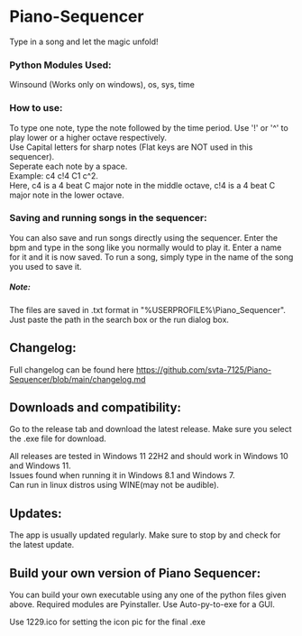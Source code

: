 # Piano-Sequencer
Type in a song and let the magic unfold!
### Python Modules Used:
Winsound (Works only on windows), os, sys, time
### How to use: 
To type one note, type the note followed by the time period. Use '!' or '^' to play lower or a higher octave respectively.  
Use Capital letters for sharp notes (Flat keys are NOT used in this sequencer).  
Seperate each note by a space.  
Example: c4 c!4 C1 c^2.  
Here, c4 is a 4 beat C major note in the middle octave, c!4 is a 4 beat C major note in the lower octave.
### Saving and running songs in the sequencer:
You can also save and run songs directly using the sequencer. Enter the bpm and type in the song like you normally would to play it. Enter a name for it and it is now saved.
To run a song, simply type in the name of the song you used to save it.
##### Note:
The files are saved in .txt format in "%USERPROFILE%\Piano_Sequencer". Just paste the path in the search box or the run dialog box.
## Changelog:
Full changelog can be found here https://github.com/svta-7125/Piano-Sequencer/blob/main/changelog.md
## Downloads and compatibility:
Go to the release tab and download the latest release. Make sure you select the .exe file for download. 
  
All releases are tested in Windows 11 22H2 and should work in Windows 10 and Windows 11.  
Issues found when running it in Windows 8.1 and Windows 7.  
Can run in linux distros using WINE(may not be audible).
## Updates:
The app is usually updated regularly. Make sure to stop by and check for the latest update.
## Build your own version of Piano Sequencer:
You can build your own executable using any one of the python files given above. Required modules are Pyinstaller. Use Auto-py-to-exe for a GUI.  
  
  
  Use 1229.ico for setting the icon pic for the final .exe
